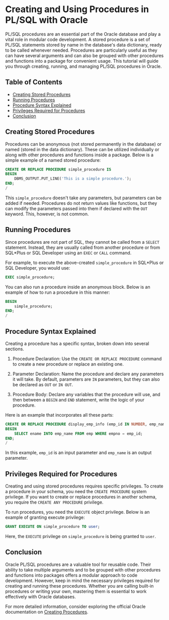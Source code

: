 # Creating and Using Procedures in PL/SQL with Oracle

PL/SQL procedures are an essential part of the Oracle database and play a vital role in modular code development. A stored procedure is a set of PL/SQL statements stored by name in the database's data dictionary, ready to be called whenever needed. Procedures are particularly useful as they can have several arguments and can also be grouped with other procedures and functions into a package for convenient usage. This tutorial will guide you through creating, running, and managing PL/SQL procedures in Oracle.

## Table of Contents
- [Creating Stored Procedures](#creating-stored-procedures)
- [Running Procedures](#running-procedures)
- [Procedure Syntax Explained](#procedure-syntax-explained)
- [Privileges Required for Procedures](#privileges-required-for-procedures)
- [Conclusion](#conclusion)

## Creating Stored Procedures <a name="creating-stored-procedures"></a>

Procedures can be anonymous (not stored permanently in the database) or named (stored in the data dictionary). These can be utilized individually or along with other procedures and functions inside a package. Below is a simple example of a named stored procedure:

```sql
CREATE OR REPLACE PROCEDURE simple_procedure IS
BEGIN
    DBMS_OUTPUT.PUT_LINE('This is a simple procedure.');
END;
/
```

This `simple_procedure` doesn't take any parameters, but parameters can be added if needed. Procedures do not return values like functions, but they can modify the parameters passed into them if declared with the `OUT` keyword. This, however, is not common.

## Running Procedures <a name="running-procedures"></a>

Since procedures are not part of SQL, they cannot be called from a `SELECT` statement. Instead, they are usually called from another procedure or from SQL*Plus or SQL Developer using an `EXEC` or `CALL` command.

For example, to execute the above-created `simple_procedure` in SQL*Plus or SQL Developer, you would use:

```sql
EXEC simple_procedure;
```

You can also run a procedure inside an anonymous block. Below is an example of how to run a procedure in this manner:

```sql
BEGIN
    simple_procedure;
END;
/
```

## Procedure Syntax Explained <a name="procedure-syntax-explained"></a>

Creating a procedure has a specific syntax, broken down into several sections.

1. Procedure Declaration: Use the `CREATE OR REPLACE PROCEDURE` command to create a new procedure or replace an existing one. 

2. Parameter Declaration: Name the procedure and declare any parameters it will take. By default, parameters are `IN` parameters, but they can also be declared as `OUT` or `IN OUT`.

3. Procedure Body: Declare any variables that the procedure will use, and then between a `BEGIN` and `END` statement, write the logic of your procedure.

Here is an example that incorporates all these parts:

```sql
CREATE OR REPLACE PROCEDURE display_emp_info (emp_id IN NUMBER, emp_name OUT VARCHAR2) IS
BEGIN
    SELECT ename INTO emp_name FROM emp WHERE empno = emp_id;
END;
/
```

In this example, `emp_id` is an input parameter and `emp_name` is an output parameter.

## Privileges Required for Procedures <a name="privileges-required-for-procedures"></a>

Creating and using stored procedures requires specific privileges. To create a procedure in your schema, you need the `CREATE PROCEDURE` system privilege. If you want to create or replace procedures in another schema, you require the `CREATE ANY PROCEDURE` privilege.

To run procedures, you need the `EXECUTE` object privilege. Below is an example of granting execute privilege:

```sql
GRANT EXECUTE ON simple_procedure TO user;
```

Here, the `EXECUTE` privilege on `simple_procedure` is being granted to `user`.

## Conclusion <a name="conclusion"></a>

Oracle PL/SQL procedures are a valuable tool for reusable code. Their ability to take multiple arguments and to be grouped with other procedures and functions into packages offers a modular approach to code development. However, keep in mind the necessary privileges required for creating and running these procedures. Whether you are calling built-in procedures or writing your own, mastering them is essential to work effectively with Oracle databases.

For more detailed information, consider exploring the official Oracle documentation on [Creating Procedures](https://docs.oracle.com/cd/B28359_01/appdev.111/b28370/procedures.htm).
